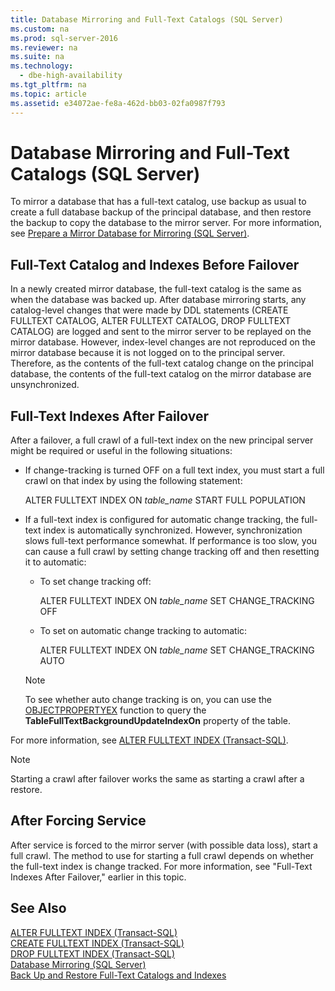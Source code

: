 ```yaml
---
title: Database Mirroring and Full-Text Catalogs (SQL Server)
ms.custom: na
ms.prod: sql-server-2016
ms.reviewer: na
ms.suite: na
ms.technology: 
  - dbe-high-availability
ms.tgt_pltfrm: na
ms.topic: article
ms.assetid: e34072ae-fe8a-462d-bb03-02fa0987f793
---
```

# Database Mirroring and Full-Text Catalogs (SQL Server)
  To mirror a database that has a full\-text catalog, use backup as usual to create a full database backup of the principal database, and then restore the backup to copy the database to the mirror server. For more information, see [Prepare a Mirror Database for Mirroring &#40;SQL Server&#41;](../../Topics\TopicNameContainA/Prepare-a-Mirror-Database-for-Mirroring--SQL-Server-.md).  
  
## Full\-Text Catalog and Indexes Before Failover  
 In a newly created mirror database, the full\-text catalog is the same as when the database was backed up. After database mirroring starts, any catalog\-level changes that were made by DDL statements \(CREATE FULLTEXT CATALOG, ALTER FULLTEXT CATALOG, DROP FULLTEXT CATALOG\) are logged and sent to the mirror server to be replayed on the mirror database. However, index\-level changes are not reproduced on the mirror database because it is not logged on to the principal server. Therefore, as the contents of the full\-text catalog change on the principal database, the contents of the full\-text catalog on the mirror database are unsynchronized.  
  
## Full\-Text Indexes After Failover  
 After a failover, a full crawl of a full\-text index on the new principal server might be required or useful in the following situations:  
  
-   If change\-tracking is turned OFF on a full text index, you must start a full crawl on that index by using the following statement:  
  
     ALTER FULLTEXT INDEX ON *table\_name* START FULL POPULATION  
  
-   If a full\-text index is configured for automatic change tracking, the full\-text index is automatically synchronized. However, synchronization slows full\-text performance somewhat. If performance is too slow, you can cause a full crawl by setting change tracking off and then resetting it to automatic:  
  
    -   To set change tracking off:  
  
         ALTER FULLTEXT INDEX ON *table\_name* SET CHANGE\_TRACKING OFF  
  
    -   To set on automatic change tracking to automatic:  
  
         ALTER FULLTEXT INDEX ON *table\_name* SET CHANGE\_TRACKING AUTO  
  
    > [!NOTE]  
    >  To see whether auto change tracking is on, you can use the [OBJECTPROPERTYEX](../Topic/OBJECTPROPERTYEX%20\(Transact-SQL\).md) function to query the **TableFullTextBackgroundUpdateIndexOn** property of the table.  
  
 For more information, see [ALTER FULLTEXT INDEX &#40;Transact-SQL&#41;](../Topic/ALTER%20FULLTEXT%20INDEX%20\(Transact-SQL\).md).  
  
> [!NOTE]  
>  Starting a crawl after failover works the same as starting a crawl after a restore.  
  
## After Forcing Service  
 After service is forced to the mirror server \(with possible data loss\), start a full crawl. The method to use for starting a full crawl depends on whether the full\-text index is change tracked. For more information, see "Full\-Text Indexes After Failover," earlier in this topic.  
  
## See Also  
 [ALTER FULLTEXT INDEX &#40;Transact-SQL&#41;](../Topic/ALTER%20FULLTEXT%20INDEX%20\(Transact-SQL\).md)   
 [CREATE FULLTEXT INDEX &#40;Transact-SQL&#41;](../Topic/CREATE%20FULLTEXT%20INDEX%20\(Transact-SQL\).md)   
 [DROP FULLTEXT INDEX &#40;Transact-SQL&#41;](../Topic/DROP%20FULLTEXT%20INDEX%20\(Transact-SQL\).md)   
 [Database Mirroring &#40;SQL Server&#41;](../../Topics\TopicNameNotContainA/Database-Mirroring--SQL-Server-.md)   
 [Back Up and Restore Full-Text Catalogs and Indexes](../../Topics\TopicNameNotContainA/Back-Up-and-Restore-Full-Text-Catalogs-and-Indexes.md)  
  
  